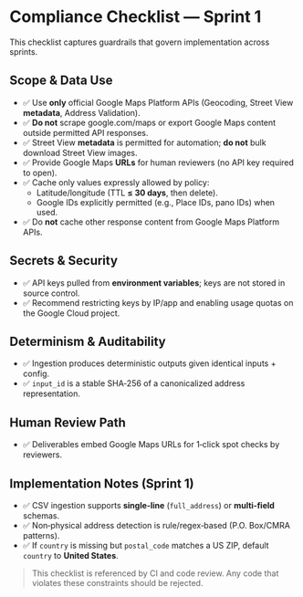 # Compliance Checklist — Sprint 1

This checklist captures guardrails that govern implementation across sprints.

## Scope & Data Use
- ✅ Use **only** official Google Maps Platform APIs (Geocoding, Street View **metadata**, Address Validation).
- ✅ **Do not** scrape google.com/maps or export Google Maps content outside permitted API responses.
- ✅ Street View **metadata** is permitted for automation; **do not** bulk download Street View images.
- ✅ Provide Google Maps **URLs** for human reviewers (no API key required to open).
- ✅ Cache only values expressly allowed by policy:
  - Latitude/longitude (TTL **≤ 30 days**, then delete).
  - Google IDs explicitly permitted (e.g., Place IDs, pano IDs) when used.
- ✅ Do **not** cache other response content from Google Maps Platform APIs.

## Secrets & Security
- ✅ API keys pulled from **environment variables**; keys are not stored in source control.
- ✅ Recommend restricting keys by IP/app and enabling usage quotas on the Google Cloud project.

## Determinism & Auditability
- ✅ Ingestion produces deterministic outputs given identical inputs + config.
- ✅ `input_id` is a stable SHA‑256 of a canonicalized address representation.

## Human Review Path
- ✅ Deliverables embed Google Maps URLs for 1‑click spot checks by reviewers.

## Implementation Notes (Sprint 1)
- ✅ CSV ingestion supports **single‑line** (`full_address`) or **multi‑field** schemas.
- ✅ Non‑physical address detection is rule/regex‑based (P.O. Box/CMRA patterns).
- ✅ If `country` is missing but `postal_code` matches a US ZIP, default `country` to **United States**.

> This checklist is referenced by CI and code review. Any code that violates these constraints should be rejected.
